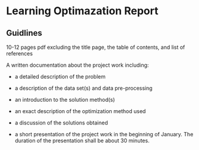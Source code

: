 # Learning Optimazation Report

## Guidlines
10-12 pages pdf excluding the title page, the table of contents, and list of references

A written documentation about the project work including:
* a detailed description of the problem
* a description of the data set(s) and data pre-processing

* an introduction to the solution method(s)
* an exact description of the optimization method used
* a discussion of the solutions obtained

* a short presentation of the project work in the beginning of January. The duration of the presentation shall be about 30 minutes.